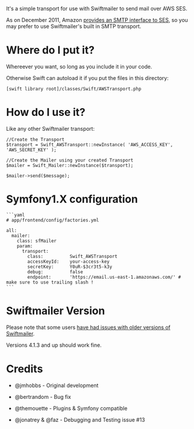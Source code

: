 
It's a simple transport for use with Swiftmailer to send mail over AWS SES.

As on December 2011, Amazon [provides an SMTP interface to SES](http://aws.amazon.com/ses/faqs/#21), so you may prefer to use Swiftmailer's built in SMTP transport.

# Where do I put it?

Whereever you want, so long as you include it in your code.

Otherwise Swift can autoload it if you put the files in this directory:

    [swift library root]/classes/Swift/AWSTransport.php

# How do I use it?

Like any other Swiftmailer transport:

    //Create the Transport
    $transport = Swift_AWSTransport::newInstance( 'AWS_ACCESS_KEY', 'AWS_SECRET_KEY' );
    
    //Create the Mailer using your created Transport
    $mailer = Swift_Mailer::newInstance($transport);
    
    $mailer->send($message);

# Symfony1.X configuration

    ```yaml
    # app/frontend/config/factories.yml

    all:
      mailer:
        class: sfMailer
        param:
          transport:
            class:          Swift_AWSTransport
            accessKeyId:    your-access-key
            secretKey:      Y0uR-$3cr3t5-k3y
            debug:          false
            endpoint:       'https://email.us-east-1.amazonaws.com/' # make sure to use trailing slash !
    ```

# Swiftmailer Version

Please note that some users [have had issues with older versions of Swiftmailer](https://github.com/jmhobbs/Swiftmailer-Transport--AWS-SES/issues/13).

Versions 4.1.3 and up should work fine.

# Credits

* @jmhobbs - Original development
* @bertrandom - Bug fix
* @themouette - Plugins & Symfony compatible

* @jonatrey & @faz - Debugging and Testing issue #13
